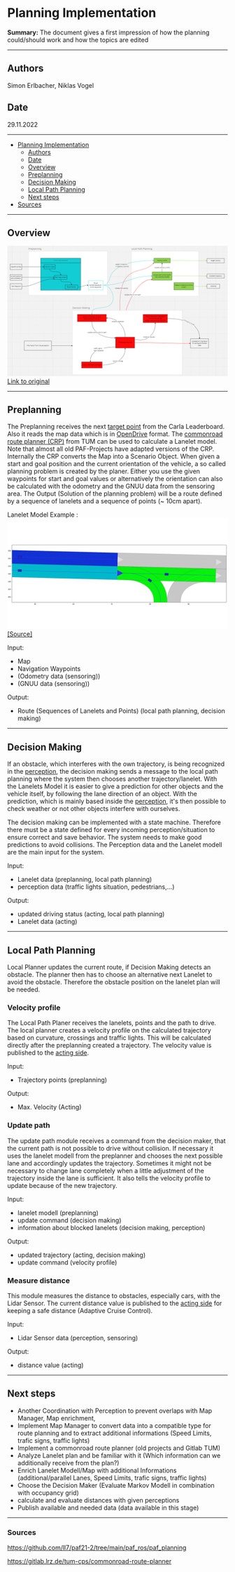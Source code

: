 # Planning Implementation

**Summary:** 
The document gives a first impression of how the planning could/should work
and how the topics are edited

---

## Authors

Simon Erlbacher, Niklas Vogel

## Date

29.11.2022

---
<!-- TOC -->
* [Planning Implementation](#planning-implementation)
  * [Authors](#authors)
  * [Date](#date)
  * [Overview](#overview)
  * [Preplanning](#preplanning)
  * [Decision Making](#decision-making)
  * [Local Path Planning](#local-path-planning)
  * [Next steps](#next-steps)
* [Sources](#sources)
<!-- TOC -->

---
## Overview

![Implementation](../../00_assets/Planning_Implementierung.png)
[Link to original](https://miro.com/app/board/uXjVP_LIQpE=/?share_link_id=806357474480)

---
## Preplanning
  
The Preplanning receives the next [target point](./basics.md#wie-sehen-die-daten-vom-leaderboard-für-das-global-planning-aus) from the Carla Leaderboard. Also it reads the map data which is in [OpenDrive](https://www.asam.net/standards/detail/opendrive/) format. 
The [commonroad route planner (CRP)](https://gitlab.lrz.de/tum-cps/commonroad-route-planner/) from TUM can be used to calculate a Lanelet model. Note that almost all old PAF-Projects have adapted versions of the CRP. Internally the CRP converts the Map into a Scenario Object. 
When given a start and goal position and the current orientation of the vehicle, a so called planning problem is created by the planer. Either you use the given waypoints for start and goal values or alternatively the orientation can also be calculated with the odometry and the GNUU data from the sensoring area.
The Output (Solution of the planning problem) will be a route defined by a sequence of lanelets and a sequence of points (~ 10cm apart).

Lanelet Model Example :
![Lanelet Model Example](../../00_assets/Lanelets.png)[[Source]](https://github.com/ll7/psaf2/tree/main/Planning/global_planner)


Input:
* Map
* Navigation Waypoints
* (Odometry data (sensoring))
* (GNUU data (sensoring))

Output:
* Route (Sequences of Lanelets and Points) (local path planning, decision making)

---
## Decision Making

If an obstacle, which interferes with the own trajectory, is being recognized in the [perception](../02_perception), the decision making sends a message to the local path planning where the system then chooses another trajectory/lanelet.
With the Lanelets Model it is easier to give a prediction for other objects and the vehicle itself, by following the lane direction of an object. With the prediction, which is mainly based inside the [perception](../02_perception), it's then possible to check weather or not other objects interfere with ourselves.

The decision making can be implemented with a state machine. Therefore there must be a state defined for every incoming perception/situation to ensure correct and save behavior. The system needs to make good predictions to avoid collisions. The Perception data and the Lanelet modell are the main input for the system.

Input:

* Lanelet data (preplanning, local path planning)
* perception data (traffic lights situation, pedestrians,...)

Output:

* updated driving status (acting, local path planning)
* Lanelet data (acting)


---
## Local Path Planning

Local Planner updates the current route, if Decision Making detects an obstacle. The planner then has to choose an alternative next Lanelet to avoid the obstacle. Therefore the obstacle position on the lanelet plan will be needed. 

### Velocity profile

The Local Path Planer receives the lanelets, points and the path to drive. The local planner creates a velocity profile on the calculated trajectory based on curvature, crossings and traffic lights. This will be calculated directly after the preplanning created a trajectory. The velocity value is published to the [acting side](../01_acting).

Input:

* Trajectory points (preplanning)

Output:

* Max. Velocity (Acting)


### Update path

The update path module receives a command from the decision maker, that the current path is not possible to drive without collision. If necessary it uses the lanelet modell from the preplanner and chooses the next possible lane and accordingly updates the trajectory. Sometimes it might not be necessary to change lane completely when a little adjustment of the trajectory inside the lane is sufficient. It also tells the velocity profile to update because of the new trajectory.

Input:

* lanelet modell (preplanning)
* update command (decision making)
* information about blocked lanelets (decision making, perception)

Output:
* updated trajectory (acting, decision making)
* update command (velocity profile)

### Measure distance

This module measures the distance to obstacles, especially cars, with the Lidar Sensor. The current distance value is published to the [acting side](../01_acting) for keeping a safe distance (Adaptive Cruise Control).

Input:

* Lidar Sensor data (perception, sensoring)

Output:

* distance value (acting)

---

## Next steps

* Another Coordination with Perception to prevent overlaps with Map Manager, Map enrichment, 
* Implement Map Manager to convert data into a compatible type for route planning and to extract additional informations (Speed Limits, trafic signs, traffic lights)
* Implement a commonroad route planner (old projects and Gitlab TUM)
* Analyze Lanelet plan and be familiar with it (Which information can we additionally receive from the plan?)
* Enrich Lanelet Modell/Map with additional Informations (additional/parallel Lanes, Speed Limits, trafic signs, traffic lights)
* Choose the Decision Maker (Evaluate Markov Modell in combination with occupancy grid)
* calculate and evaluate distances with given perceptions
* Publish available and needed data (data available in this stage) 
---
### Sources

https://github.com/ll7/paf21-2/tree/main/paf_ros/paf_planning

https://gitlab.lrz.de/tum-cps/commonroad-route-planner
